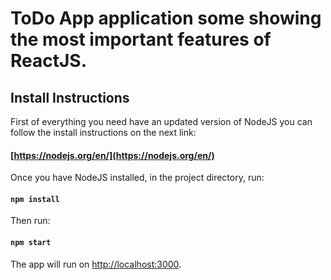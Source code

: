 # ToDo App application some showing the most important features of ReactJS.

## Install Instructions

First of everything you need have an updated version of NodeJS you can follow the  install instructions on the next link:

#### [https://nodejs.org/en/](https://nodejs.org/en/)

Once you have NodeJS installed, in the project directory, run:

#### `npm install`

Then run:

#### `npm start`

The app will run on [http://localhost:3000](http://localhost:3000).
